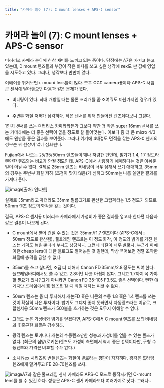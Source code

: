 ```yaml
---
title: "카메라 놀이 (7): C mount lenses + APS-C sensor"
---
```

# 카메라 놀이 (7): C mount lenses + APS-C sensor


미러리스 카메라 놀이에 한창 재미를 느끼고 있는 중이다. 당장에는 A7을 가지고 놀고 있는데, C mount 렌즈들과 부담이 작은 바디를 쓰고 싶은 생각에 nex도 싼 값에 영입을 시도하고 있다. 그러나, 생각보다 만만치 않다. 




이베이를 뒤져보면 c mount lens들이 많다. 모두 CCD camera용이라 APS-C 처럼 큰 센서에 달아놓으면 다음과 같은 문제가 있다.




- 비네팅이 있다. 최대 개방일 때는 물론 조리개를 좀 조여줘도 마찬가지인 경우가 있다.

- 주변부 화질 저하가 심각하다. 작은 센서를 위해 만들어진 렌즈이다보니 그렇다.




1인치 센서를 쓰는 미러리스 카메라라든가 그보다 약간 더 작은 super 16mm 센서를 쓰는 카메라에는 더 좋은 선택이 없을 정도로 잘 들어맞는다. 이보다 좀 더 큰 micro 4/3에도 왠만큼 좋은 결과를 보여준다. 그러나 여기에 4배정도 면적을 갖는 APS-C 센서의 경우는 위 현상이 많이 심화된다.




Fujian에서 나오는 25/35/50mm 렌즈들이 꽤나 저렴한 편인데, 밝기가 1.4, 1.7 정도라 왠만한 렌즈와는 비교가 안될 정도인데, APS-C에서 사용하기 애매하다는 것은 아쉬운 일이 아닐 수 없다. 실제로 25mm 렌즈는 비네팅이 너무 심해서 쓰기 애매하고, 35mm의 경우는 주변부 화질 저하 (초점이 맞지 않음)가 심하고 50mm는 나름 쓸만한 결과를 가져다 준다.






![image](ae7b6ca9683bcb072c8a5238a5b30e9b.jpg)[출처: 인터넷]







실제로 35mm라고 하더라도 35mm 필름크기로 환산한 크랍펙터는 1.5 정도가 되므로 50mm 렌즈 정도의 화각을 갖는 것이다.




결국, APS-C 센서용 미러리스 카메라에서 가성비가 좋은 결과를 얻고자 한다면 다음과 같은 결론이 나오게 된다.




- C mount에서 얻어 건질 수 있는 것은 35mm/f1.7 렌즈이다 (APS-C에서는 50mm 정도로 환산됨), 풀프레임 렌즈로는 이 정도 화각, 이 정도의 밝기를 가진 렌즈는 가격도 높을 뿐더러 부피도 상당하다. 그런데 화질이 너무 별로다. 누군가 아예 이런 cheap lens에 대한 블로그도 열어놓은 것 같던데, 막상 찍어보면 정말 조악한 화질에 충격을 금할 수 없다. 

- 35mm를 쓰고 싶다면, 조금 더 더해서 Canon FD 35mm/2.8 정도는 써야 한다. 풀프레임바디에서도 쓸 수 있고. 2.8이면 나름 아쉽지 않다. 그리고 1.7까지 꼭 가야할 필요가 있나? 그게 아니라면 Canon FD 35-105 F3.5도 좋은 선택이다. 뻔한 얘기지만 프라임에서 줌 렌즈로 갈 때 화질 저하는 피할 수 없다.

- 50mm 렌즈는 좀 더 투자해서 캐논FD 혹은 니콘의 수동 1.8 혹은 1.4 렌즈를 쓰는 것이 확실히 나은 투자이다. 밝기도 그다지 좋지 못하면서 자동렌즈라는 이유로, 크랍센서용 50mm 렌즈가 500불을 호가하는 것은 도무지 이해할 수 없다.

- 그래도 높은 가성비와 밝기를 얻겠다면, APS-C에서 C mount 렌즈를 쓰되 비네팅과 후줄근한 화질은 감수하라.

- 광각 렌즈는 토키나나 캐논의 수동렌즈만한 성능과 가성비를 얻을 수 있는 렌즈가 없다. (최근의 삼양(로키논)렌즈도 가성비 측면에서 역시 좋은 선택이다만, 구형 수동렌즈와 가격은 비교할 수가 없다.)

- 소니 Nex 시리즈용 번들렌즈는 화질이 별로라는 평판이 자자하다. 광각은 프라임 렌즈에게 맡겨두고 FE 28-70렌즈를 쓰자. 

![image](a93a887f7e7a3b6dc64b30ae4dafe039.jpg)A7과 같은 풀프레임 센서 카메라도 APS-C 모드로 동작시키면 C-mount lens를 쓸 수 있긴 하다. 성능은 APS-C 센서 카메라보다 여러가지로 낫다. 그러나..









